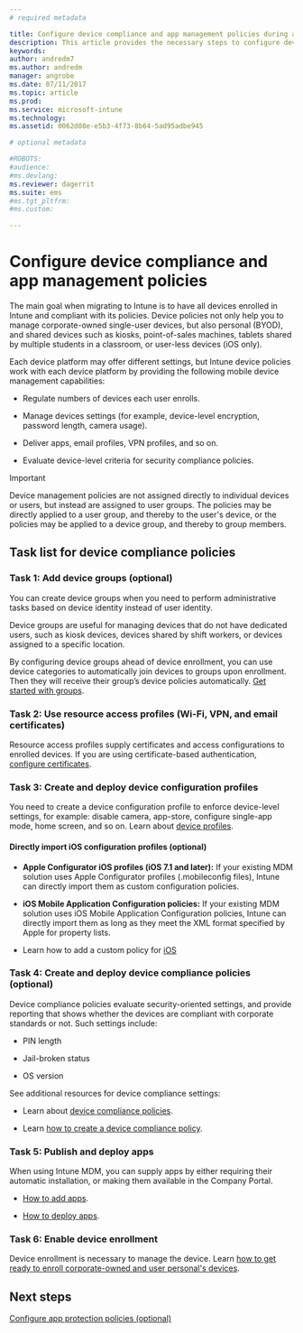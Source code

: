 ```yaml
---
# required metadata

title: Configure device compliance and app management policies during an Intune migration
description: This article provides the necessary steps to configure device compliance and app management policies during an Intune migration.
keywords:
author: andredm7
ms.author: andredm
manager: angrobe
ms.date: 07/11/2017
ms.topic: article
ms.prod:
ms.service: microsoft-intune
ms.technology:
ms.assetid: 0062d08e-e5b3-4f73-8b64-5ad95adbe945

# optional metadata

#ROBOTS:
#audience:
#ms.devlang:
ms.reviewer: dagerrit
ms.suite: ems
#ms.tgt_pltfrm:
#ms.custom:

---
```


# Configure device compliance and app management policies

The main goal when migrating to Intune is to have all devices enrolled in Intune and compliant with its policies. Device policies not only help you to manage corporate-owned single-user devices, but also personal (BYOD), and shared devices such as kiosks, point-of-sales machines, tablets shared by multiple students in a classroom, or user-less devices (iOS only).

Each device platform may offer different settings, but Intune device policies work with each device platform by providing the following mobile device management capabilities:

-   Regulate numbers of devices each user enrolls.

-   Manage devices settings (for example, device-level encryption, password length, camera usage).

-   Deliver apps, email profiles, VPN profiles, and so on.

-   Evaluate device-level criteria for security compliance policies.

> [!IMPORTANT]
> Device management policies are not assigned directly to individual devices or users, but instead are assigned to user groups. The policies may be directly applied to a user group, and thereby to the user's device, or the policies may be applied to a device group, and thereby to group members.

## Task list for device compliance policies

### Task 1: Add device groups (optional)

You can create device groups when you need to perform administrative tasks based on device identity instead of user identity.

Device groups are useful for managing devices that do not have dedicated users, such as kiosk devices, devices shared by shift workers, or devices assigned to a specific location.

By configuring device groups ahead of device enrollment, you can use device categories to automatically join devices to groups upon enrollment. Then they will receive their group’s device policies automatically. [Get started with groups](groups-get-started.md). 

### Task 2: Use resource access profiles (Wi-Fi, VPN, and email certificates)

Resource access profiles supply certificates and access configurations to enrolled devices. If you are using certificate-based authentication, [configure certificates](certificates-configure.md).

### Task 3: Create and deploy device configuration profiles

You need to create a device configuration profile to enforce device-level settings, for example: disable camera, app-store, configure single-app mode, home screen, and so on. Learn about [device profiles](device-profiles.md).

####  Directly import iOS configuration profiles (optional)

-   **Apple Configurator iOS profiles (iOS 7.1 and later):** If your existing MDM solution uses Apple Configurator profiles (.mobileconfig files), Intune can directly import them as custom configuration policies.

-   **iOS Mobile Application Configuration policies:** If your existing MDM solution uses iOS Mobile Application Configuration policies, Intune can directly import them as long as they meet the XML format specified by Apple for property lists.

- Learn how to add a custom policy for [iOS](custom-settings-ios.md)

### Task 4: Create and deploy device compliance policies (optional)

Device compliance policies evaluate security-oriented settings, and provide reporting that shows whether the devices are compliant with corporate standards or not. Such settings include:

-   PIN length

-   Jail-broken status

-   OS version

See additional resources for device compliance settings:

-   Learn about [device compliance policies](device-compliance.md).

-   Learn [how to create a device compliance policy](device-compliance-get-started.md).

### Task 5: Publish and deploy apps

When using Intune MDM, you can supply apps by either requiring their automatic installation, or making them available in the Company Portal.

-   [How to add apps](apps-add.md).

-   [How to deploy apps](apps-deploy.md).

### Task 6: Enable device enrollment

Device enrollment is necessary to manage the device. Learn [how to get ready to enroll corporate-owned and user personal's devices](device-enrollment.md).

## Next steps

[Configure app protection policies (optional)](migration-guide-app-protection-policies.md)
